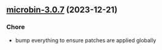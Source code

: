 

## [microbin-3.0.7](https://github.com/truecharts/charts/compare/microbin-3.0.6...microbin-3.0.7) (2023-12-21)

### Chore

- bump everything to ensure patches are applied globally
  
  